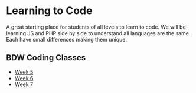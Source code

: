 # Learning to Code

A great starting place for students of all levels to learn to code. We will be learning JS and PHP side by side to understand all languages are the same. Each have small differences making them unique.

## BDW Coding Classes

- [Week 5](week5/README.md)
- [Week 6](week6/README.md)
- [Week 7](week7/README.md)

